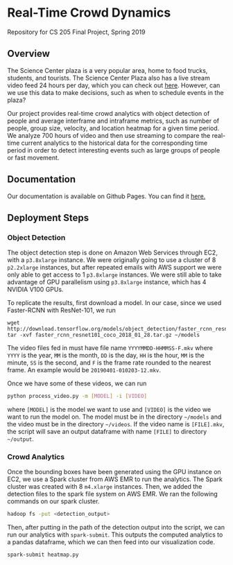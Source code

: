 # Real-Time Crowd Dynamics

Repository for CS 205 Final Project, Spring 2019

## Overview

The Science Center plaza is a very popular area, home to food trucks, students,
and tourists. The Science Center Plaza also has a live stream video feed 24 
hours per day, which you can check out
[here](https://commonspaces.harvard.edu/plaza-webcam).
However, can we use this data to make decisions, such as when to schedule
events in the plaza?

Our project provides real-time crowd analytics with object detection of people
and average interframe and intraframe metrics, such as number of people, group
size, velocity, and location heatmap for a given time period.
We analyze 700 hours of video and then use streaming to compare the real-time
current analytics to the historical data for the corresponding time period in
order to detect interesting events such as large groups of people or fast
movement.

## Documentation

Our documentation is available on Github Pages.
You can find it
[here.](https://stephenslater.github.io/Crowd-Dynamics/)

## Deployment Steps

### Object Detection

The object detection step is done on Amazon Web Services through EC2, with a
`p3.8xlarge` instance.
We were originally going to use a cluster of 8 `p2.2xlarge` instances, but
after repeated emails with AWS support we were only able to get access
to 1 `p3.8xlarge` instances.
We were still able to take advantage of GPU parallelism using `p3.8xlarge`
instance, which has 4 NVIDIA V100 GPUs.

To replicate the results, first download a model. In our case, since we used Faster-RCNN with ResNet-101, we
run

```
wget http://download.tensorflow.org/models/object_detection/faster_rcnn_resnet101_coco_2018_01_28.tar.gz
tar -xvf faster_rcnn_resnet101_coco_2018_01_28.tar.gz ~/models
```

The video files fed in must have file name
`YYYYMMDD-HHMMSS-F.mkv` where `YYYY` is the year, `MM` is the month, `DD` is the day, `HH` is the hour, 
`MM` is the minute, `SS` is the second, and `F` is the frame rate rounded to the nearest frame. An
example would be `20190401-010203-12.mkv`.

Once we have some of these videos, we can run

```bash
python process_video.py -m [MODEL] -i [VIDEO]
```

where `[MODEL]` is the model we want to use and `[VIDEO]` is the video we want to run the model on.
The model must be in the directory `~/models` and the video must be in the directory `~/videos`.
If the video name is `[FILE].mkv`, the script will save an output dataframe with name `[FILE]` to 
directory `~/output`.


### Crowd Analytics

Once the bounding boxes have been generated using the GPU instance on EC2, we
use a Spark cluster from AWS EMR to run the analytics.
The Spark cluster was created with 8 `m4.xlarge` instances.
Then, we added the detection files to the spark file system on AWS EMR.
We ran the following commands on our spark cluster.

```bash
hadoop fs -put <detection_output>
```

Then, after putting in the path of the detection output into the script,
we can run our analytics with `spark-submit`.
This outputs the computed analytics to a pandas dataframe, which we can then
feed into our visualization code.

```bash
spark-submit heatmap.py
```
